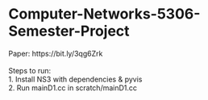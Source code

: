 <h1>Computer-Networks-5306-Semester-Project</h1>
Paper: https://bit.ly/3qg6Zrk<br><br>
Steps to run:<br>
1. Install NS3 with dependencies & pyvis<br>
2. Run mainD1.cc in scratch/mainD1.cc<br>
